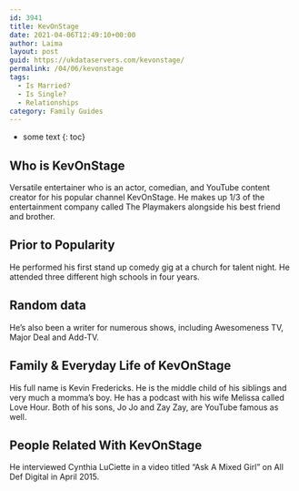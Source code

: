 ```yaml
---
id: 3941
title: KevOnStage
date: 2021-04-06T12:49:10+00:00
author: Laima
layout: post
guid: https://ukdataservers.com/kevonstage/
permalink: /04/06/kevonstage
tags:
  - Is Married?
  - Is Single?
  - Relationships
category: Family Guides
---
```


* some text
{: toc}


## Who is KevOnStage
                  
                  
                  
Versatile entertainer who is an actor, comedian, and YouTube content creator for his popular channel KevOnStage. He makes up 1/3 of the entertainment company called The Playmakers alongside his best friend and brother.
                  
              
            
              
            
                
                
                
## Prior to Popularity
                  
                  
                  
He performed his first stand up comedy gig at a church for talent night. He attended three different high schools in four years.
                  
              
            
              
            
                
                
                
## Random data
                  
                  
                  
He&#8217;s also been a writer for numerous shows, including Awesomeness TV, Major Deal and Add-TV.
                  
              
            
              
            
                
                
                
## Family & Everyday Life of KevOnStage
                  
                  
                  
His full name is Kevin Fredericks. He is the middle child of his siblings and very much a momma&#8217;s boy. He has a podcast with his wife Melissa called Love Hour. Both of his sons, Jo Jo and Zay Zay, are YouTube famous as well. 
                  
              
            
              
            
                
                
                
## People Related With KevOnStage
                  
                  
                  
He interviewed Cynthia LuCiette in a video titled &#8220;Ask A Mixed Girl&#8221; on All Def Digital in April 2015.
                  
              
            
              
            
                
              
            
              
              
            
            
              
            
          
          
          